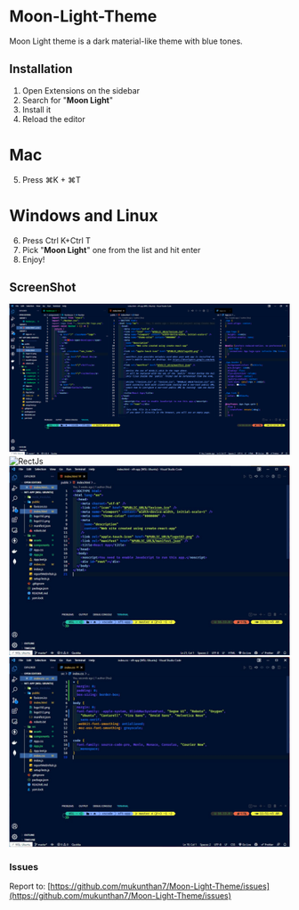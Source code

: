 # Moon-Light-Theme

Moon Light theme is a dark material-like theme with blue tones.

## Installation

1.  Open Extensions on the sidebar
2.  Search for "**Moon Light**"
3.  Install it
4.  Reload the editor

# Mac

5.  Press ⌘K + ⌘T

# Windows and Linux

6.  Press Ctrl K+Ctrl T
7.  Pick "**Moon Light**" one from the list and hit enter
8.  Enjoy!

## ScreenShot

![Moon-Light-Theme](https://github.com/mukunthan7/Moon-Light-Theme/blob/main/images/Moon-Light-Theme.png?raw=true)
![RectJs](https://github.com/mukunthan7/Moon-Light-Theme/blob/main/images/RectJs.jpg?raw=true)
![html](https://github.com/mukunthan7/Moon-Light-Theme/blob/main/images/html.jpg?raw=true)
![css](https://github.com/mukunthan7/Moon-Light-Theme/blob/main/images/css.jpg?raw=true)

### Issues

Report to: [https://github.com/mukunthan7/Moon-Light-Theme/issues](https://github.com/mukunthan7/Moon-Light-Theme/issues)
